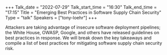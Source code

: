 +++
Talk_date = "2022-07-29"
Talk_start_time = "16:30"
Talk_end_time = "17:15"
Title = "Emerging Best Practices in Software Supply Chain Security"
Type = "talk"
Speakers = ["tony-loehr"]
+++

Attackers are taking advantage of insecure software deployment pipelines; the White House, OWASP, Google, and others have released guidelines on best practices in response. We will break down the key takeaways and compile a list of best practices for mitigating software supply chain security risk.
